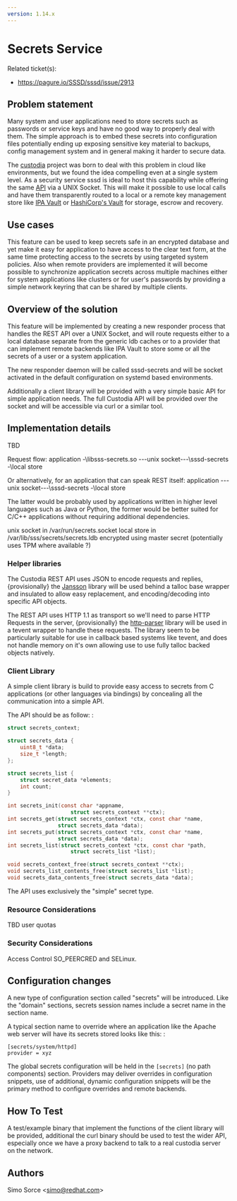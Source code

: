 ```yaml
---
version: 1.14.x
---
```


# Secrets Service

Related ticket(s):

  - <https://pagure.io/SSSD/sssd/issue/2913>

## Problem statement

Many system and user applications need to store secrets such as passwords or service keys and have no good way to properly deal with them. The simple approach is to embed these secrets into configuration files potentially ending up exposing sensitive key material to backups, config management system and in general making it harder to secure data.

The [custodia](https://github.com/simo5/custodia) project was born to deal with this problem in cloud like environments, but we found the idea compelling even at a single system level. As a security service sssd is ideal to host this capability while offering the same [API](https://github.com/simo5/custodia/blob/master/API.md) via a UNIX Socket. This will make it possible to use local calls and have them transparently routed to a local or a remote key management store like [IPA Vault](http://www.freeipa.org/page/V4/Password_Vault_1.0) or [HashiCorp's Vault](https://www.vaultproject.io) for storage, escrow and recovery.

## Use cases

This feature can be used to keep secrets safe in an encrypted database and yet make it easy for application to have access to the clear text form, at the same time protecting access to the secrets by using targeted system policies. Also when remote providers are implemented it will become possible to synchronize application secrets across multiple machines either for system applications like clusters or for user's passwords by providing a simple network keyring that can be shared by multiple clients.

## Overview of the solution

This feature will be implemented by creating a new responder process that handles the REST API over a UNIX Socket, and will route requests either to a local database separate from the generic ldb caches or to a provider that can implement remote backends like IPA Vault to store some or all the secrets of a user or a system application.

The new responder daemon will be called sssd-secrets and will be socket activated in the default configuration on systemd based environments.

Additionally a client library will be provided with a very simple basic API for simple application needs. The full Custodia API will be provided over the socket and will be accessible via curl or a similar tool.

## Implementation details

TBD

Request flow: application -\libsss-secrets.so ---unix socket---\sssd-secrets -\local store

Or alternatively, for an application that can speak REST itself: application ---unix socket---\sssd-secrets -\local store

The latter would be probably used by applications written in higher level languages such as Java or Python, the former would be better suited for C/C++ applications without requiring additional dependencies.

unix socket in /var/run/secrets.socket local store in /var/lib/sss/secrets/secrets.ldb encrypted using master secret (potentially uses TPM where available ?)

### Helper libraries

The Custodia REST API uses JSON to encode requests and replies, {provisionally} the [​Jansson](http://www.digip.org/jansson/) library will be used behind a talloc base wrapper and insulated to allow easy replacement, and encoding/decoding into specific API objects.

The REST API uses HTTP 1.1 as transport so we'll need to parse HTTP Requests in the server, {provisionally} the [​http-parser](https://github.com/nodejs/http-parser) library will be used in a tevent wrapper to handle these requests. The library seem to be particularly suitable for use in callback based systems like tevent, and does not handle memory on it's own allowing use to use fully talloc backed objects natively.

### Client Library

A simple client library is build to provide easy access to secrets from C applications (or other languages via bindings) by concealing all the communication into a simple API.

The API should be as follow: :

```c
struct secrets_context;

struct secrets_data {
    uint8_t *data;
    size_t *length;
};

struct secrets_list {
    struct secret_data *elements;
    int count;
}

int secrets_init(const char *appname,
                    struct secrets_context **ctx);
int secrets_get(struct secrets_context *ctx, const char *name,
                struct secrets_data *data);
int secrets_put(struct secrets_context *ctx, const char *name,
                struct secrets_data *data);
int secrets_list(struct secrets_context *ctx, const char *path,
                    struct secrets_list *list);

void secrets_context_free(struct secrets_context **ctx);
void secrets_list_contents_free(struct secrets_list *list);
void secrets_data_contents_free(struct secrets_data *data);
```

The API uses exclusively the "simple" secret type.

### Resource Considerations

TBD user quotas

### Security Considerations

Access Control SO_PEERCRED and SELinux.

## Configuration changes

A new type of configuration section called "secrets" will be introduced. Like the "domain" sections, secrets session names include a secret name in the section name.

A typical section name to override where an application like the Apache web server will have its secrets stored looks like this: :

    [secrets/system/httpd]
    provider = xyz

The global secrets configuration will be held in the `[secrets]` (no path components) section. Providers may deliver overrides in configuration snippets, use of additional, dynamic configuration snippets will be the primary method to configure overrides and remote backends.

## How To Test

A test/example binary that implement the functions of the client library will be provided, additional the curl binary should be used to test the wider API, especially once we have a proxy backend to talk to a real custodia server on the network.

## Authors

Simo Sorce \<simo@redhat.com\>
